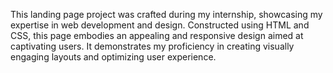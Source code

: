 This landing page project was crafted during my internship, showcasing my expertise in web development and design. Constructed using HTML and CSS, this page embodies an appealing and responsive design aimed at captivating users. It demonstrates my proficiency in creating visually engaging layouts and optimizing user experience.
